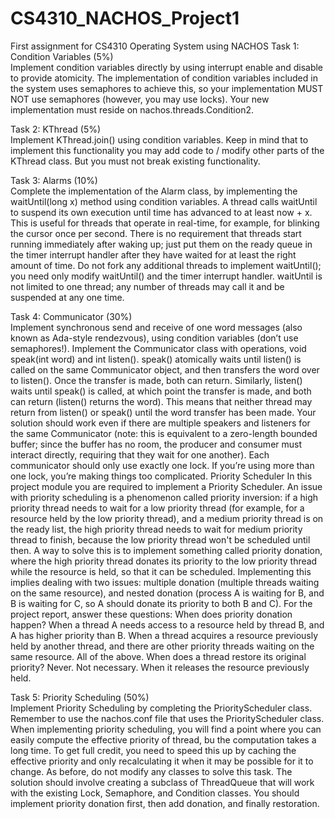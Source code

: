 # CS4310_NACHOS_Project1
First assignment for CS4310 Operating System using NACHOS
Task 1: Condition Variables (5%)  
Implement condition variables directly by using interrupt enable and disable to provide atomicity. The implementation of condition variables included in the system uses semaphores to achieve this, so your implementation MUST NOT use semaphores (however, you may use locks). Your new implementation must reside on nachos.threads.Condition2.  

Task 2: KThread (5%)  
Implement KThread.join() using condition variables. Keep in mind that to implement this functionality you may add code to / modify other parts of the KThread class. But you must not break existing functionality.  

Task 3: Alarms (10%)  
Complete the implementation of the Alarm class, by implementing the waitUntil(long x) method using condition variables. A thread calls waitUntil to suspend its own execution until time has advanced to at least now + x. This is useful for threads that operate in real-time, for example, for blinking the cursor once per second. There is no requirement that threads start running immediately after waking up; just put them on the ready queue in the timer interrupt handler after they have waited for at least the right amount of time. Do not fork any additional threads to implement waitUntil(); you need only modify waitUntil() and the timer interrupt handler. waitUntil is not limited to one thread; any number of threads may call it and be suspended at any one time.  

Task 4: Communicator (30%)  
Implement synchronous send and receive of one word messages (also known as Ada-style rendezvous), using condition variables (don’t use semaphores!). Implement the Communicator class with operations, void speak(int word) and int listen(). speak() atomically waits until listen() is called on the same Communicator object, and then transfers the word over to listen(). Once the transfer is made, both can return. Similarly, listen() waits until speak() is called, at which point the transfer is made, and both can return (listen() returns the word). This means that neither thread may return from listen() or speak() until the word transfer has been made. Your solution should work even if there are multiple speakers and listeners for the same Communicator (note: this is equivalent to a zero-length bounded buffer; since the buffer has no room, the producer and consumer must interact directly, requiring that they wait for one another). Each communicator should only use exactly one lock. If you’re using more than one lock, you’re making things too complicated.  Priority Scheduler  In this project module you are required to implement a Priority Scheduler. An issue with priority scheduling is a phenomenon called priority inversion: if a high priority thread needs to wait for a low priority thread (for example, for a resource held by the low priority thread), and a medium priority thread is on the ready list, the high priority thread needs to wait for medium priority thread to finish, because the low priority thread won't be scheduled until then. A way to solve this is to implement something called priority donation,  where the high priority thread donates its priority to the low priority thread while the resource is held, so that it can be scheduled. Implementing this implies dealing with two issues: multiple donation (multiple threads waiting on the same resource), and nested donation (process A is waiting for B, and B is waiting for C, so A should donate its priority to both B and C).  For the project report, answer these questions:  When does priority donation happen? When a thread A needs access to a resource held by thread B, and A has higher priority than B. When a thread acquires a resource previously held by another thread, and there are other priority threads waiting on the same resource. All of the above. When does a thread restore its original priority? Never. Not necessary. When it releases the resource previously held. 

Task 5: Priority Scheduling (50%)  
Implement Priority Scheduling by completing the PriorityScheduler class. Remember to use the nachos.conf file that uses the PriorityScheduler class. When implementing priority scheduling, you will find a point where you can easily compute the effective priority of thread, bu the computation takes a long time. To get full credit, you need to speed this up by caching the effective priority and only recalculating it when it may be possible for it to change.  As before, do not modify any classes to solve this task. The solution should involve creating a subclass of ThreadQueue that will work with the existing Lock, Semaphore, and Condition classes.  You should implement priority donation first, then add donation, and finally restoration.

